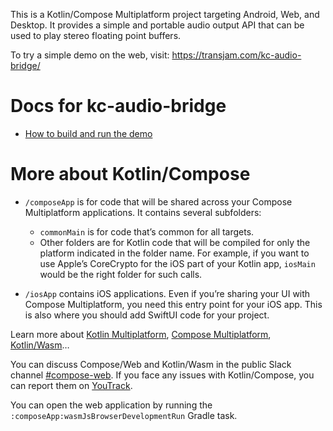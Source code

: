 This is a Kotlin/Compose Multiplatform project targeting Android, Web, and Desktop.
It provides a simple and portable audio output API that can be used to play stereo floating point buffers.

To try a simple demo on the web, visit: https://transjam.com/kc-audio-bridge/

# Docs for kc-audio-bridge

* [How to build and run the demo](HowToRunDemo.md)

# More about Kotlin/Compose

* `/composeApp` is for code that will be shared across your Compose Multiplatform applications.
  It contains several subfolders:
  - `commonMain` is for code that’s common for all targets.
  - Other folders are for Kotlin code that will be compiled for only the platform indicated in the folder name.
    For example, if you want to use Apple’s CoreCrypto for the iOS part of your Kotlin app,
    `iosMain` would be the right folder for such calls.

* `/iosApp` contains iOS applications. Even if you’re sharing your UI with Compose Multiplatform, 
  you need this entry point for your iOS app. This is also where you should add SwiftUI code for your project.

Learn more about [Kotlin Multiplatform](https://www.jetbrains.com/help/kotlin-multiplatform-dev/get-started.html),
[Compose Multiplatform](https://github.com/JetBrains/compose-multiplatform/#compose-multiplatform),
[Kotlin/Wasm](https://kotl.in/wasm/)…

You can discuss Compose/Web and Kotlin/Wasm in the public Slack channel [#compose-web](https://slack-chats.kotlinlang.org/c/compose-web).
If you face any issues with Kotlin/Compose, you can report them on [YouTrack](https://youtrack.jetbrains.com/newIssue?project=CMP).

You can open the web application by running the `:composeApp:wasmJsBrowserDevelopmentRun` Gradle task.
